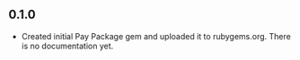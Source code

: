 0.1.0
-----
* Created initial Pay Package gem and uploaded it to rubygems.org. There is no documentation yet.
